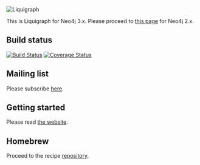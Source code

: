 ![Liquigraph](http://fbiville.github.io/liquigraph/images/liquigraph-logo.png)

This is Liquigraph for Neo4j 3.x.
Please proceed to [this page](https://github.com/fbiville/liquigraph/tree/2.x) for Neo4j 2.x.

## Build status

[![Build Status](https://travis-ci.org/fbiville/liquigraph.png?branch=master)](https://travis-ci.org/fbiville/liquigraph)
[![Coverage Status](https://coveralls.io/repos/github/fbiville/liquigraph/badge.svg?branch=master)](https://coveralls.io/github/fbiville/liquigraph?branch=master)

## Mailing list

Please subscribe [here](https://groups.google.com/forum/?hl=en-GB#!forum/liquigraph-dev).

## Getting started

Please read [the website](http://fbiville.github.io/liquigraph/).

## Homebrew

Proceed to the recipe [repository](https://www.github.com/fbiville/homebrew-liquigraph/).
